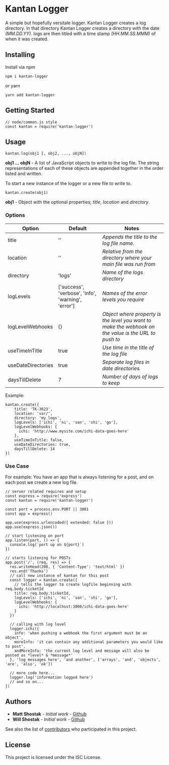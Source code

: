 # Kantan Logger

A simple but hopefully versitale logger.
Kantan Logger creates a log directory. In that directory Kantan Logger creates a directory with the date *(MM.DD.YY)*. logs are then titled with a time stamp *(HH.MM.SS.MMM)* of when it was created. 

## Installing

Install via npm
```
npm i kantan-logger
```
or yarn
```
yarn add kantan-logger
```

## Getting Started
```
// node/common.js style 
const kantan = require('kantan-logger')
```

## Usage

```
kantan.log(obj1 [, obj2, ..., objN])
```
__obj1 ... objN__ - A list of JavaScript objects to write to the log file. The string representations of each of these objects are appended together in the order listed and written.

To start a new instance of the logger or a new file to write to.
```
kantan.create(obj1)
```
__obj1__ - Object with the optional properties; *title*, *location* and *directory*.

### Options

Option | Default | Notes
--- | --- | ---
title | '' | *Appends the title to the log file name.*
location | '' | *Relative from the directory where your main file was run from*
directory | 'logs' | *Name of the logs directory*
logLevels | ['success', 'verbose', 'info', 'warning', 'error'] | *Names of the error levels you require*
logLevelWebhooks | {} | *Object where property is the level you want to make the webhook on the value is the URL to push to*
useTimeInTitle | true | *Use time in the title of the log file*
useDateDirectories | true | *Separate log files in date directories*
daysTillDelete | 7 | *Number of days of logs to keep*
Example:
```
kantan.create({
    title: 'TK-3623',
    location: 'var/',
    directory: 'my_logs',
    logLevels: ['ichi', 'ni', 'san', 'shi', 'go'],
    logLevelWebhooks: {
      ichi: 'http://www.mysite.com/ichi-data-goes-here'
    },
    useTimeInTitle: false,
    useDateDirectories: true,
    daysTillDelete: 14
})
```
### Use Case
For example:  You have an app that is always listening for a post, and on each post we create a new log file.

```
// server related requires and setup
const express = require('express')
const kantan = require('kantan-logger')

const port = process.env.PORT || 3001
const app = express()

app.use(express.urlencoded({ extended: false }))
app.use(express.json())

// start listening on port
app.listen(port, () => {
  console.log(`port up on ${port}`)
})

// starts listening for POSTs
app.post('/', (req, res) => {
  res.writeHead(200, { 'Content-Type': 'text/html' })
  res.end('Thanks')
  // call new instance of kantan for this post
  const logger = kantan.create({
    // tells the logger to create logfile beginning with req.body.ticketId
    title: req.body.ticketId,
    logLevels: ['ichi', 'ni', 'san', 'shi', 'go'],
    logLevelWebhooks: {
      ichi: 'http://localhost:3000/ichi-data-goes-here'
    }
  })

  // calling with log level
  logger.ichi({
    info: 'when pushing a webhook the first argument must be an object',
    moreInfo: 'it can contain any additional parameters you would like to post',
    andMoreInfo: 'the current log level and message will also be posted as *level* & *message*'
  }, 'log messages here', 'and another', ['arrays', 'and', 'objects', 'are', 'also', 'ok'])

  // more code here...
  logger.log('information logged here')
  // and so on...
})
```

## Authors

* **Matt Shostak** - *Initial work* - [Github](https://github.com/PurpleBooth)
* **Will Shostak** - *Initial work* - [Github](https://github.com/PurpleBooth)

See also the list of [contributors](https://github.com/your/project/contributors) who participated in this project.

## License

This project is licensed under the ISC License.